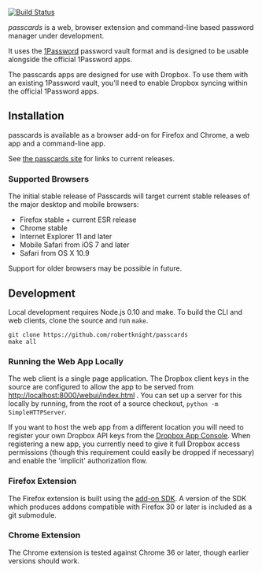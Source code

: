 [![Build Status](https://travis-ci.org/robertknight/passcards.png?branch=master)](https://travis-ci.org/robertknight/passcards)

*passcards* is a web, browser extension and command-line based password manager under development.

It uses the [1Password](https://agilebits.com/onepassword) password vault format and is designed
to be usable alongside the official 1Password apps.

The passcards apps are designed for use with Dropbox. To use them with an existing 1Password vault,
you'll need to enable Dropbox syncing within the official 1Password apps.

## Installation

passcards is available as a browser add-on for Firefox and Chrome, a web app and a command-line
app.

See [the passcards site](http://robertknight.github.io/passcards/) for links to
current releases.

### Supported Browsers

The initial stable release of Passcards will target current stable releases of
the major desktop and mobile browsers:

 * Firefox stable + current ESR release
 * Chrome stable
 * Internet Explorer 11 and later
 * Mobile Safari from iOS 7 and later
 * Safari from OS X 10.9

Support for older browsers may be possible in future.

## Development

Local development requires Node.js 0.10 and make. To build the CLI and web clients, clone the source and run `make`.

```
git clone https://github.com/robertknight/passcards
make all
```

### Running the Web App Locally

The web client is a single page application. The Dropbox client keys in the source are configured to allow
the app to be served from [http://localhost:8000/webui/index.html](http://localhost:8000/webui/index.html) . You can set up a server for this locally
by running, from the root of a source checkout, `python -m SimpleHTTPServer`.

If you want to host the web app from a different location you will need to register your own Dropbox
API keys from the [Dropbox App Console]("https://www.dropbox.com/developers/apps"). When registering a new app,
you currently need to give it full Dropbox access permissions (though this requirement could easily be dropped
if necessary) and enable the 'implicit' authorization flow.

### Firefox Extension

The Firefox extension is built using the [add-on SDK](https://developer.mozilla.org/en-US/Add-ons/SDK). A version of the SDK which produces
addons compatible with Firefox 30 or later is included as a git submodule.

### Chrome Extension

The Chrome extension is tested against Chrome 36 or later, though earlier versions should work.
